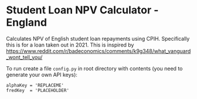 # Student Loan NPV Calculator - England
Calculates NPV of English student loan repayments using CPIH. Specifically this is for a loan taken out in 2021.
This is inspired by https://www.reddit.com/r/badeconomics/comments/k9g348/what_vanguard_wont_tell_you/

To run create a file `config.py` in root directory with contents (you need to generate your own API keys):
```
alphaKey = 'REPLACEME'
fredKey  = 'PLACEHOLDER'
```
